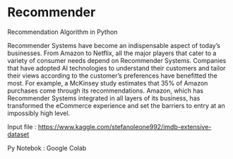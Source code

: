 # Recommender
Recommendation Algorithm in Python

Recommender Systems have become an indispensable aspect of today’s businesses. From Amazon to Netflix, all the major players that cater to a variety of consumer needs depend on Recommender Systems. Companies that have adopted AI technologies to understand their customers and tailor their views according to the customer’s preferences have benefitted the most. For example, a McKinsey study estimates that 35% of Amazon purchases come through its recommendations. Amazon, which has Recommender Systems integrated in all layers of its business, has transformed the eCommerce experience and set the barriers to entry at an impossibly high level.




Input file : https://www.kaggle.com/stefanoleone992/imdb-extensive-dataset


Py Notebok : Google Colab


